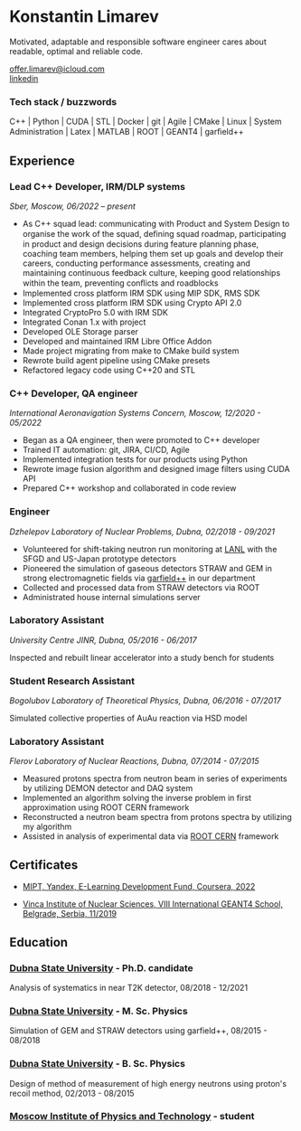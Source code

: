 # Konstantin Limarev

Motivated, adaptable and responsible software engineer cares about readable, optimal and reliable code.

[offer.limarev@icloud.com](mailto:offer.limarev@icloud.com)\
[linkedin](https://linkedin.com/in/limarev)

### Tech stack / buzzwords
C++ | Python | CUDA | STL | Docker | git | Agile | CMake | Linux | System Administration | Latex | MATLAB | ROOT | GEANT4 | garﬁeld++

## Experience

### Lead C++ Developer, IRM/DLP systems
*Sber, Moscow, 06/2022 – present*

* As C++ squad lead: communicating with Product and System
Design to organise the work of the squad, deﬁning squad roadmap,
participating in product and design decisions during feature
planning phase, coaching team members, helping them set
up goals and develop their careers, conducting performance
assessments, creating and maintaining continuous feedback
culture, keeping good relationships within the team, preventing
conﬂicts and roadblocks
* Implemented cross platform IRM SDK using MIP SDK, RMS SDK
* Implemented cross platform IRM SDK using Crypto API 2.0
* Integrated CryptoPro 5.0 with IRM SDK
* Integrated Conan 1.x with project
* Developed OLE Storage parser
* Developed and maintained IRM Libre Office Addon
* Made project migrating from make to CMake build system
* Rewrote build agent pipeline using CMake presets
* Refactored legacy code using C++20 and STL

### C++ Developer, QA engineer
*International Aeronavigation Systems Concern, Moscow, 12/2020 - 05/2022*
* Began as a QA engineer, then were promoted to C++ developer
* Trained IT automation: git, JIRA, CI/CD, Agile
* Implemented integration tests for our products using Python
* Rewrote image fusion algorithm and designed image filters using CUDA API
* Prepared C++ workshop and collaborated in code review

### Engineer
*Dzhelepov Laboratory of Nuclear Problems, Dubna, 02/2018 - 09/2021*
* Volunteered for shift-taking neutron run monitoring at [LANL](https://www.lanl.gov) with the SFGD and US-Japan prototype detectors
* Pioneered the simulation of gaseous detectors STRAW and GEM in strong electromagnetic fields via [garfield++](https://garfieldpp.web.cern.ch/garfieldpp/) in our department
* Collected and processed data from STRAW detectors via ROOT
* Administrated house internal simulations server

### Laboratory Assistant
*University Centre JINR, Dubna, 05/2016 - 06/2017*

Inspected and rebuilt linear accelerator into a study bench for students

### Student Research Assistant
*Bogolubov Laboratory of Theoretical Physics, Dubna, 06/2016 - 07/2017*

Simulated collective properties of AuAu reaction via HSD model

### Laboratory Assistant
*Flerov Laboratory of Nuclear Reactions, Dubna, 07/2014 - 07/2015*
* Measured protons spectra from neutron beam in series of experiments by utilizing DEMON detector and DAQ system
* Implemented an algorithm solving the inverse problem in first approximation using ROOT CERN framework
* Reconstructed a neutron beam spectra from protons spectra by utilizing my algorithm
* Assisted in analysis of experimental data via [ROOT CERN](https://root.cern/) framework

## Certificates
* [MIPT, Yandex, E-Learning Development Fund, Coursera, 2022](https://coursera.org/share/5970ae7299dd11f6f621a4bf3c118a5a)

* [Vinca Institute of Nuclear Sciences, VIII International GEANT4 School, Belgrade, Serbia, 11/2019](https://geant4.web.cern.ch/support/training_courses)

## Education

### [Dubna State University](https://www.uni-dubna.ru/) - Ph.D. candidate
Analysis of systematics in near T2K detector, 08/2018 - 12/2021

### [Dubna State University](https://www.uni-dubna.ru/) - M. Sc. Physics
Simulation of GEM and STRAW detectors using garfield++, 08/2015 - 08/2018

### [Dubna State University](https://www.uni-dubna.ru/) - B. Sc. Physics
Design of method of measurement of high energy neutrons using proton's recoil method, 02/2013 - 08/2015

### [Moscow Institute of Physics and Technology](http://mipt.ru) - student

